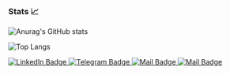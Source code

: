  ### Stats 📈

![Anurag's GitHub stats](https://github-readme-stats.vercel.app/api?username=tr3sp4ss3rexe&show_icons=true&theme=tokyonight)

![Top Langs](https://github-readme-stats.vercel.app/api/top-langs/?username=tr3sp4ss3rexe&layout=compact)

<div id="badges">
  <a href="https://linkedin.com/in/danielthedaniel">
    <img src="https://img.shields.io/badge/LinkedIn-blue?style=for-the-badge&logo=linkedin&logoColor=white" alt="LinkedIn Badge"/>
  </a>
  <a href="https://t.me/Uncletr3s">
    <img src="https://img.shields.io/badge/telegram-blue?style=for-the-badge&logo=telegram&logoColor=white" alt="Telegram Badge"/>
  </a>
  <a href="https://discordapp.com/users/tr3sp4ss3r">
    <img src="https://img.shields.io/badge/Discord-7289da?style=for-the-badge&logo=discord&logoColor=white" alt="Mail Badge"/>
  </a>
  <a href="">
    <img src="https://img.shields.io/badge/Mail-6d4aff?style=for-the-badge&logo=protonmail&logoColor=white" alt="Mail Badge"/>
  </a>
</div>
